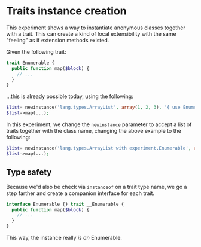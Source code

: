 Traits instance creation
========================
This experiment shows a way to instantiate anonymous classes together with a trait. This can create a kind of local extensibility with the same "feeling" as if extension methods existed.

Given the following trait:

```php
trait Enumerable {
  public function map($block) {
    // ...
  }
}
```

...this is already possible today, using the following:

```php
$list= newinstance('lang.types.ArrayList', array(1, 2, 3), '{ use Enumerable; }');
$list->map(...);
```

In this experiment, we change the `newinstance` parameter to accept a list of traits together with the class name, changing the above example to the following:

```php
$list= newinstance('lang.types.ArrayList with experiment.Enumerable', array(1, 2, 3)));
$list->map(...);
```

Type safety
-----------
Because we'd also be check via `instanceof` on a trait type name, we go a step farther and create a companion interface for each trait. 

```php
interface Enumerable {} trait __Enumerable {
  public function map($block) {
    // ...
  }
}
```

This way, the instance really *is an* Enumerable.